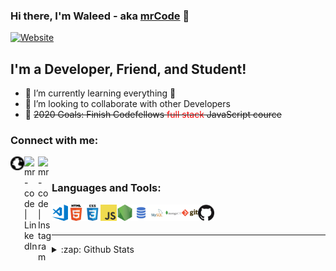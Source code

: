 ### Hi there, I'm Waleed - aka [mrCode](https://mr-code.com) 👋

[![Website](https://img.shields.io/website?label=mr-code.com&style=for-the-badge&url=https%3A%2F%2Fmr-code.com)](https://mr-code.com)

## I'm a Developer, Friend, and Student!

- 🌱 I’m currently learning everything 🤣
- 👯 I’m looking to collaborate with other Developers
- 🥅 ~~2020 Goals: Finish Codefellows <span style="color:red">full stack</span> JavaScript cource~~
<!-- - ⚡ Fun fact: I love to draw and play guitar / drums -->

<!-- ### Spotify Playing 🎧
[<img src="https://now-playing-mr-code.vercel.app/api/spotify-playing" alt="mr-code Spotify Playing" width="350" />](https://open.spotify.com/user/swyqyimdc12jajde4vpwd2x1b) -->

### Connect with me:

[<img align="left" alt="mr-code.com" width="22px" src="https://raw.githubusercontent.com/iconic/open-iconic/master/svg/globe.svg" />][website]
[<img align="left" alt="mr-code | LinkedIn" width="22px" src="https://cdn.jsdelivr.net/npm/simple-icons@v3/icons/linkedin.svg" />][linkedin]
[<img align="left" alt="mr-code | Instagram" width="22px" src="https://cdn.jsdelivr.net/npm/simple-icons@v3/icons/instagram.svg" />][instagram]

<br />

### Languages and Tools:

[<img align="left" alt="Visual Studio Code" width="26px" src="https://raw.githubusercontent.com/github/explore/80688e429a7d4ef2fca1e82350fe8e3517d3494d/topics/visual-studio-code/visual-studio-code.png" />][website]
[<img align="left" alt="HTML5" width="26px" src="https://raw.githubusercontent.com/github/explore/80688e429a7d4ef2fca1e82350fe8e3517d3494d/topics/html/html.png" />][website]
[<img align="left" alt="CSS3" width="26px" src="https://raw.githubusercontent.com/github/explore/80688e429a7d4ef2fca1e82350fe8e3517d3494d/topics/css/css.png" />][website]
[<img align="left" alt="JavaScript" width="26px" src="https://raw.githubusercontent.com/github/explore/80688e429a7d4ef2fca1e82350fe8e3517d3494d/topics/javascript/javascript.png" />][website]
[<img align="left" alt="Node.js" width="26px" src="https://raw.githubusercontent.com/github/explore/80688e429a7d4ef2fca1e82350fe8e3517d3494d/topics/nodejs/nodejs.png" />][website]
[<img align="left" alt="SQL" width="26px" src="https://raw.githubusercontent.com/github/explore/80688e429a7d4ef2fca1e82350fe8e3517d3494d/topics/sql/sql.png" />][website]
[<img align="left" alt="MySQL" width="26px" src="https://raw.githubusercontent.com/github/explore/80688e429a7d4ef2fca1e82350fe8e3517d3494d/topics/mysql/mysql.png" />][website]
[<img align="left" alt="MongoDB" width="26px" src="https://raw.githubusercontent.com/github/explore/80688e429a7d4ef2fca1e82350fe8e3517d3494d/topics/mongodb/mongodb.png" />][website]
[<img align="left" alt="Git" width="26px" src="https://raw.githubusercontent.com/github/explore/80688e429a7d4ef2fca1e82350fe8e3517d3494d/topics/git/git.png" />][website]
[<img align="left" alt="GitHub" width="26px" src="https://raw.githubusercontent.com/github/explore/78df643247d429f6cc873026c0622819ad797942/topics/github/github.png" />][website]

<br />
<br />

---


<details>
  <summary>:zap: Github Stats</summary>

  <img align="left" alt="mr-code's Github Stats" src="https://github-readme-stats.vercel.app/api?username=waleedafifi90&show_icons=true&hide_border=true" />

</details>

[website]: https://mr-code.com
[instagram]: https://instagram.com/waleed.a.afifi
[linkedin]: https://linkedin.com/in/walafifi
